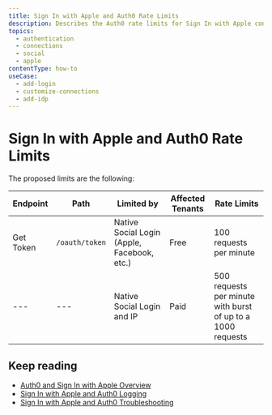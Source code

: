 ```yaml
---
title: Sign In with Apple and Auth0 Rate Limits
description: Describes the Auth0 rate limits for Sign In with Apple connections.
topics:
  - authentication
  - connections
  - social
  - apple
contentType: how-to
useCase:
  - add-login
  - customize-connections
  - add-idp
---
```

# Sign In with Apple and Auth0 Rate Limits

The proposed limits are the following:

| Endpoint | Path | Limited by | Affected Tenants | Rate Limits |
| --- | --- | --- | --- | --- |
| Get Token	| `/oauth/token` | Native Social Login (Apple, Facebook, etc.) | Free |	100 requests per minute |
| --- | --- | Native Social Login and IP | Paid |	500 requests per minute with burst of up to a 1000 requests |

## Keep reading

* [Auth0 and Sign In with Apple Overview](/connections/social/apple)
* [Sign In with Apple and Auth0 Logging](/connections/social/apple/references/siwa-logging)
* [Sign In with Apple and Auth0 Troubleshooting](/connections/social/apple/references/siwa-troubleshooting)
